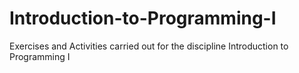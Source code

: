# Introduction-to-Programming-I
Exercises and Activities carried out for the discipline Introduction to Programming I
